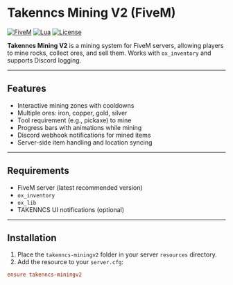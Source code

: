 # Takenncs Mining V2 (FiveM)

[![FiveM](https://img.shields.io/badge/FiveM-Compatible-brightgreen)](https://fivem.net/)
[![Lua](https://img.shields.io/badge/Lua-Script-blue)](https://www.lua.org/)
[![License](https://img.shields.io/badge/License-MIT-yellow)](#license)

**Takenncs Mining V2** is a mining system for FiveM servers, allowing players to mine rocks, collect ores, and sell them. Works with `ox_inventory` and supports Discord logging.

---

## Features

- Interactive mining zones with cooldowns
- Multiple ores: iron, copper, gold, silver
- Tool requirement (e.g., pickaxe) to mine
- Progress bars with animations while mining
- Discord webhook notifications for mined items
- Server-side item handling and location syncing

---

## Requirements

- FiveM server (latest recommended version)
- `ox_inventory`
- `ox_lib`
- TAKENNCS UI notifications (optional)

---

## Installation

1. Place the `takenncs-miningv2` folder in your server `resources` directory.
2. Add the resource to your `server.cfg`:

```cfg
ensure takenncs-miningv2
